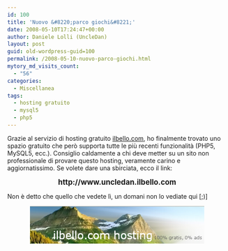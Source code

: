 ```yaml
---
id: 100
title: 'Nuovo &#8220;parco giochi&#8221;'
date: 2008-05-10T17:24:47+00:00
author: Daniele Lolli (UncleDan)
layout: post
guid: old-wordpress-guid=100
permalink: /2008-05-10-nuovo-parco-giochi.html
mytory_md_visits_count:
  - "56"
categories:
  - Miscellanea
tags:
  - hosting gratuito
  - mysql5
  - php5
---
```

Grazie al servizio di hosting gratuito <a title="ilbello.com" href="http://www.ilbello.com/" target="_blank">ilbello.com</a>, ho finalmente trovato uno spazio gratuito che però supporta tutte le più recenti funzionalità (PHP5, MySQL5, ecc.). Consiglio caldamente a chi deve metter su un sito non professionale di provare questo hosting, veramente carino e aggiornatissimo. Se volete dare una sbirciata, ecco il link:

<p align="center">
  <strong><big> http://www.uncledan.ilbello.com</big></strong>
</p>

Non è detto che quello che vedete lì, un domani non lo vediate qui [;)]

<p align="center">
  <a title="ilbello.com" href="http://www.ilbello.com/" target="_blank"><img src="/uploads/2008/05/ilbello.png" alt="ilbello.com" /></a>
</p>